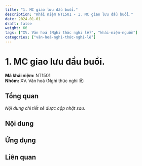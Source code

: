 ```yaml
---
title: "1. MC giao lưu đầu buổi."
description: "Khái niệm NT1501 - 1. MC giao lưu đầu buổi."
date: 2024-01-01
draft: false
weight: 66
tags: ["XV. Văn hoá (Nghi thức nghi lễ)", "khái-niệm-nguồn"]
categories: ["văn-hoá-nghi-thức-nghi-lễ"]
---
```


# 1. MC giao lưu đầu buổi.

**Mã khái niệm:** NT1501  
**Nhóm:** XV. Văn hoá (Nghi thức nghi lễ)

## Tổng quan

*Nội dung chi tiết sẽ được cập nhật sau.*

## Nội dung

<!-- Nội dung chi tiết sẽ được điền vào đây -->

## Ứng dụng

<!-- Cách ứng dụng khái niệm này trong thực tế -->

## Liên quan

<!-- Các khái niệm liên quan khác -->
